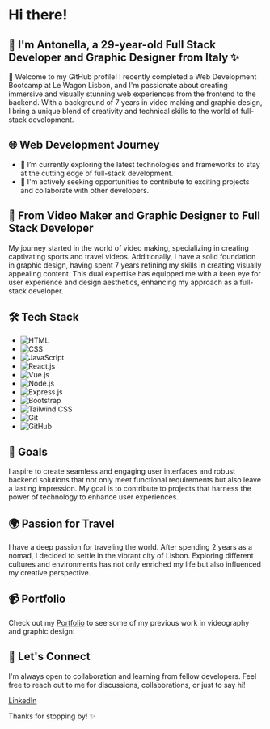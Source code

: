 # Hi there! 
## 👋 I'm Antonella, a 29-year-old Full Stack Developer and Graphic Designer from Italy ✨

🚀 Welcome to my GitHub profile! I recently completed a Web Development Bootcamp at Le Wagon Lisbon, and I'm passionate about creating immersive and visually stunning web experiences from the frontend to the backend. With a background of 7 years in video making and graphic design, I bring a unique blend of creativity and technical skills to the world of full-stack development.

## 🌐 Web Development Journey

- 🔭 I’m currently exploring the latest technologies and frameworks to stay at the cutting edge of full-stack development.
- 🌱 I'm actively seeking opportunities to contribute to exciting projects and collaborate with other developers.

## 🎨 From Video Maker and Graphic Designer to Full Stack Developer

My journey started in the world of video making, specializing in creating captivating sports and travel videos. Additionally, I have a solid foundation in graphic design, having spent 7 years refining my skills in creating visually appealing content. This dual expertise has equipped me with a keen eye for user experience and design aesthetics, enhancing my approach as a full-stack developer.

## 🛠️ Tech Stack

- ![HTML](https://img.shields.io/badge/-HTML-E34F26?style=flat-square&logo=html5&logoColor=white)
- ![CSS](https://img.shields.io/badge/-CSS-1572B6?style=flat-square&logo=css3&logoColor=white)
- ![JavaScript](https://img.shields.io/badge/-JavaScript-F7DF1E?style=flat-square&logo=javascript&logoColor=black)
- ![React.js](https://img.shields.io/badge/-React.js-61DAFB?style=flat-square&logo=react&logoColor=white)
- ![Vue.js](https://img.shields.io/badge/-Vue.js-4FC08D?style=flat-square&logo=vue.js&logoColor=white)
- ![Node.js](https://img.shields.io/badge/-Node.js-339933?style=flat-square&logo=node.js&logoColor=white)
- ![Express.js](https://img.shields.io/badge/-Express.js-000000?style=flat-square&logo=express&logoColor=white)
- ![Bootstrap](https://img.shields.io/badge/-Bootstrap-563D7C?style=flat-square&logo=bootstrap&logoColor=white)
- ![Tailwind CSS](https://img.shields.io/badge/-Tailwind%20CSS-38B2AC?style=flat-square&logo=tailwind-css&logoColor=white)
- ![Git](https://img.shields.io/badge/-Git-F05032?style=flat-square&logo=git&logoColor=white)
- ![GitHub](https://img.shields.io/badge/-GitHub-181717?style=flat-square&logo=github&logoColor=white)

## 🚀 Goals

I aspire to create seamless and engaging user interfaces and robust backend solutions that not only meet functional requirements but also leave a lasting impression. My goal is to contribute to projects that harness the power of technology to enhance user experiences.

## 🌍 Passion for Travel

I have a deep passion for traveling the world. After spending 2 years as a nomad, I decided to settle in the vibrant city of Lisbon. Exploring different cultures and environments has not only enriched my life but also influenced my creative perspective.

## 📹 Portfolio

Check out my [Portfolio](https://troopl.com/antonellacorreale) to see some of my previous work in videography and graphic design:

## 🤝 Let's Connect

I'm always open to collaboration and learning from fellow developers. Feel free to reach out to me for discussions, collaborations, or just to say hi!

[LinkedIn](https://www.linkedin.com/in/antonella-correale/)

Thanks for stopping by! ✨
